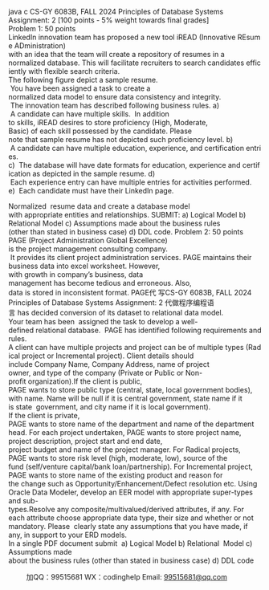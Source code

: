 java c
CS-GY 6083B, FALL 2024
Principles of Database Systems
Assignment: 2 [100 points - 5% weight towards final grades]
Problem 1: 50 points
LinkedIn innovation team has proposed a new tool iREAD (Innovative REsume
ADministration) with an idea that the team will create a repository of resumes in a
normalized database. This will facilitate recruiters to search candidates efficiently with flexible search criteria.
The following figure depict a sample resume.  You have been assigned a task to create a
normalized data model to ensure data consistency and integrity.  The innovation team has described following business rules.
a)  A candidate can have multiple skills.  In addition to skills, iREAD desires to store
proficiency (High, Moderate, Basic) of each skill possessed by the candidate. Please note that sample resume has not depicted such proficiency level.
b)  A candidate can have multiple education, experience, and certification entries.
c)  The database will have date formats for education, experience and certification as depicted in the sample resume.
d)  Each experience entry can have multiple entries for activities performed.
e)  Each candidate must have their LinkedIn page.

Normalized  resume data and create a database model with appropriate entities and relationships.
SUBMIT: a) Logical Model b) Relational Model c) Assumptions made about the business rules (other than stated in business case) d) DDL code.
Problem 2: 50 points
PAGE (Project Administration Global Excellence) is the project management consulting
company.  It provides its client project administration services. PAGE maintains their
business data into excel worksheet. However, with growth in company’s business, data
management has become tedious and erroneous. Also, data is stored in inconsistent format. PAGE代 写CS-GY 6083B, FALL 2024 Principles of Database Systems Assignment: 2
代做程序编程语言 has decided conversion of its dataset to relational data model. Your team has been  assigned the task to develop a well-defined relational database.  PAGE has identified
following requirements and rules.
A client can have multiple projects and project can be of multiple types (Radical project or Incremental project).
Client details should include Company Name, Company Address, name of project owner, and type of the company (Private or Public or Non-profit organization).If the client is public, PAGE wants to store public type (central, state, local government bodies), with name. Name will be null if it is central government, state name if it is state  government, and city name if it is local government).
If the client is private, PAGE wants to store name of the department and name of the department head.
For each project undertaken, PAGE wants to store project name, project description, project start and end date, project budget and name of the project manager.
For Radical projects, PAGE wants to store risk level (high, moderate, low), source of the fund (self/venture capital/bank loan/partnership).
For Incremental project, PAGE wants to store name of the existing product and reason for the change such as Opportunity/Enhancement/Defect resolution etc.
Using Oracle Data Modeler, develop an EER model with appropriate super-types and sub-types.Resolve any composite/multivalued/derived attributes, if any. For each attribute choose appropriate data type, their size and whether or not mandatory. Please  clearly state any assumptions that you have made, if any, in support to your ERD models.
In a single PDF document submit  a) Logical Model b) Relational  Model c) Assumptions made about the business rules (other than stated in business case) d) DDL code







         
加QQ：99515681  WX：codinghelp  Email: 99515681@qq.com
